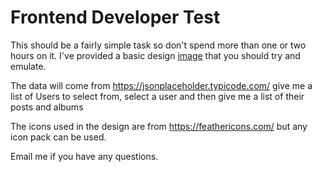 # Frontend Developer Test

This should be a fairly simple task so don't spend more than one or two hours on it. I've provided a basic design [image](./design.png) that you should try and emulate.

The data will come from https://jsonplaceholder.typicode.com/ give me a list of Users to select from, select a user and then give me a list of their posts and albums

The icons used in the design are from https://feathericons.com/ but any icon pack can be used.

Email me if you have any questions.
